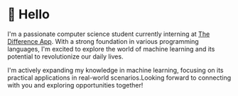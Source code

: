 # 👋 Hello

I'm a passionate computer science student currently interning at [The Difference App](https://thedifferenceapp.com/). With a strong foundation in various programming languages, I'm excited to explore the world of machine learning and its potential to revolutionize our daily lives.

I'm actively expanding my knowledge in machine learning, focusing on its practical applications in real-world scenarios.Looking forward to connecting with you and exploring opportunities together!

